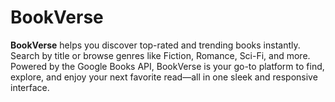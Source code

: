 # BookVerse
**BookVerse** helps you discover top-rated and trending books instantly. Search by title or browse genres like Fiction, Romance, Sci-Fi, and more. Powered by the Google Books API, BookVerse is your go-to platform to find, explore, and enjoy your next favorite read—all in one sleek and responsive interface.
